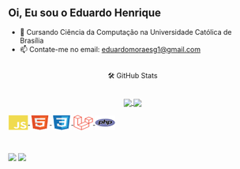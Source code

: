 ## Oi, Eu sou o Eduardo Henrique

- 🌱 Cursando Ciência da Computação na Universidade Católica de Brasília
- 📫 Contate-me no email: eduardomoraesg1@gmail.com

##
<div align="center">
  
🛠️ GitHub Stats 

<br>

  <a href="https://github.com/DuduHenriqueMg">
    <img align="center" height="150px" src="https://github-readme-stats.vercel.app/api?username=DuduHenriqueMg&show_icons=true&theme=dark"/>
  </a>
  <a href="https://github.com/DuduHenriqueMg">
    <img align="center" height="150px" src="https://github-readme-stats.vercel.app/api/top-langs/?username=DuduHenriqueMg&layout=compact&theme=dark"/>
  </a>
</div>

<div style="display: inline_block"><br>
  <a href="https://github.com/DuduHenriqueMg">
  <img align="center" height="30" width="40" src="https://raw.githubusercontent.com/devicons/devicon/master/icons/javascript/javascript-plain.svg">
  <img align="center" height="30" width="40" src="https://raw.githubusercontent.com/devicons/devicon/master/icons/html5/html5-original.svg">
  <img align="center" height="30" width="40" src="https://raw.githubusercontent.com/devicons/devicon/master/icons/css3/css3-original.svg">
  <img align="center" height="30" width="40" src="https://raw.githubusercontent.com/devicons/devicon/master/icons/laravel/laravel-original.svg" />
  <img align="center" height="30" width="40" src="https://raw.githubusercontent.com/devicons/devicon/master/icons/php/php-original.svg" />
</div>

##

<div style="display: inline_block"><br>
  <a href = "mailto:eduardomoraesg1@gmail.com"><img src="https://img.shields.io/badge/-Gmail-%23333?style=for-the-badge&logo=gmail&logoColor=white" target="_blank"></a>
  <a href="https://www.linkedin.com/in/eduardo-henrique-moraes-gama-8a960b24a/" target="_blank"><img src="https://img.shields.io/badge/-LinkedIn-%230077B5?style=for-the-badge&logo=linkedin&logoColor=white" target="_blank"></a>
</div>



